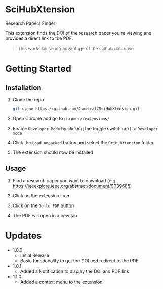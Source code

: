 # SciHubXtension
Research Papers Finder


This extension finds the DOI of the research paper you're viewing and provides a direct link to the PDF.
> This works by taking advantage of the scihub database

# Getting Started

## Installation

1. Clone the repo
   ```sh
   git clone https://github.com/Jimzical/SciHubXtension.git
    ```

2. Open Chrome and go to `chrome://extensions/`

3. Enable `Developer Mode` by clicking the toggle switch next to `Developer mode`

4. Click the `Load unpacked` button and select the `SciHubXtension` folder

5. The extension should now be installed

## Usage

1. Find a research paper you want to download (e.g. https://ieeexplore.ieee.org/abstract/document/9039685)

2. Click on the extension icon

3. Click on the `Go to PDF` button

4. The PDF will open in a new tab 


Updates
=======
- 1.0.0
  - Initial Release
  - Basic functionality to get the DOI and redirect to the PDF
- 1.0.1
  - Added a Notification to display the DOI and PDF link
- 1.1.0
  - Added a context menu to the extension
